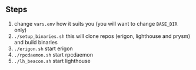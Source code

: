 ## Steps
1. change `vars.env` how it suits you (you will want to change `BASE_DIR` only)
2. `./setup_binaries.sh` this will clone repos (erigon, lighthouse and prysm) and build binaries
3. `./erigon.sh` start erigon
4. `./rpcdaemon.sh` start rpcdaemon
5. `./lh_beacon.sh` start lighthouse


